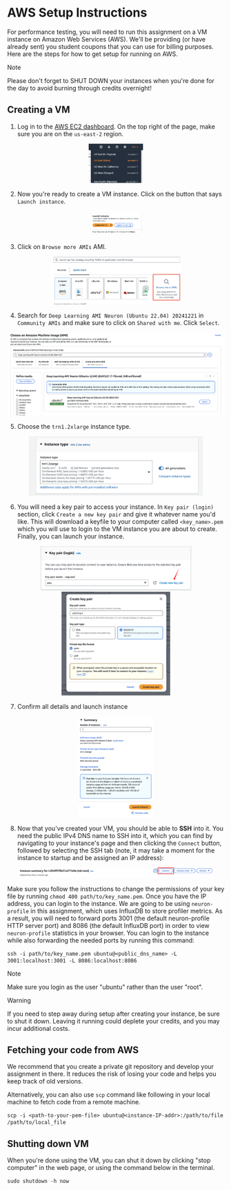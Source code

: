 # AWS Setup Instructions #

For performance testing, you will need to run this assignment on a VM instance on Amazon Web Services (AWS). We'll be providing (or have already sent) you student coupons that you can use for billing purposes. Here are the steps for how to get setup for running on AWS.

> [!NOTE]
> Please don't forget to SHUT DOWN your instances when you're done for the day to avoid burning through credits overnight!

## Creating a VM ##

1. Log in to the [AWS EC2 dashboard](https://us-east-2.console.aws.amazon.com/console/home?region=us-east-2). On the top right of the page, make sure you are on the `us-east-2` region.
<p align="center">
  <img src="handout/switch-region.png" alt="Switch region" width="25%">
</p>

2. Now you're ready to create a VM instance. Click on the button that says `Launch instance`.

<p align="center">
  <img src="handout/launch-instance.png?raw=true" alt="Launch instance" width="25%">
</p>

3. Click on `Browse more AMIs` AMI.

<p align="center">
  <img src="handout/search-ami.png" alt="Search AMI" width="60%">
</p>

4. Search for `Deep Learning AMI Neuron (Ubuntu 22.04) 20241221` in `Community AMIs` and make sure to click on `Shared with me`. Click `Select`.

<p align="center">
  <img src="handout/select-ami.png" alt="Select AMI" width="100%">
</p>


5. Choose the `trn1.2xlarge` instance type.

<p align="center">
  <img src="handout/choose-instance.png" alt="Choose instance type" width="80%">
</p>

6. You will need a key pair to access your instance. In `Key pair (login)` section, click `Create a new key pair` and give it whatever name you'd like. This will download a keyfile to your computer called `<key_name>.pem` which you will use to login to the VM instance you are about to create. Finally, you can launch your instance.

<p align="center">
  <img src="handout/keypair-step1.png" alt="Key Pair Step 1" width="70%">
  <img src="handout/keypair-step2.png" alt="Key Pair Step 2" width="50%">
</p>

7. Confirm all details and launch instance  

<p align="center">
  <img src="handout/confirm-launch.png" alt="Confirm" width="35%">
</p>

8. Now that you've created your VM, you should be able to __SSH__ into it. You need the public IPv4 DNS name to SSH into it, which you can find by navigating to your instance's page and then clicking the `Connect` button, followed by selecting the SSH tab (note, it may take a moment for the instance to startup and be assigned an IP address):

<p align="center">
  <img src="handout/connect.png?raw=true" alt="Connect" width="90%">
</p>

Make sure you follow the instructions to change the permissions of your key file by running `chmod 400 path/to/key_name.pem`.
Once you have the IP address, you can login to the instance. We are going to be using `neuron-profile` in this assignment, which uses InfluxDB to store profiler metrics. As a result, you will need to forward ports 3001 (the default neuron-profile HTTP server port) and 8086 (the default InfluxDB port) in order to view `neuron-profile` statistics in your browser. You can login to the instance while also forwarding the needed ports by running this command:
~~~~
ssh -i path/to/key_name.pem ubuntu@<public_dns_name> -L 3001:localhost:3001 -L 8086:localhost:8086
~~~~

> [!NOTE]
> Make sure you login as the user "ubuntu" rather than the user "root".

> [!WARNING]
> If you need to step away during setup after creating your instance, be sure to shut it down. Leaving it running could deplete your credits, and you may incur additional costs.


## Fetching your code from AWS ##

We recommend that you create a private git repository and develop your assignment in there. It reduces the risk of losing your code and helps you keep track of old versions.

Alternatively, you can also use `scp` command like following in your local machine to fetch code from a remote machine.
~~~~
scp -i <path-to-your-pem-file> ubuntu@<instance-IP-addr>:/path/to/file /path/to/local_file
~~~~

## Shutting down VM ##
When you're done using the VM, you can shut it down by clicking "stop computer" in the web page, or using the command below in the terminal.
~~~~
sudo shutdown -h now
~~~~